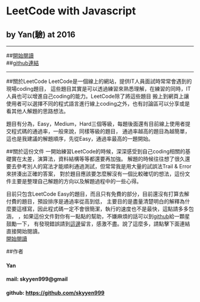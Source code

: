 # LeetCode with Javascript
  
## by Yan(驗) at 2016
***
##[開始閱讀](https://www.gitbook.com/read/book/skyyen999/-leetcode-with-javascript)  
##[github連結](https://github.com/skyyen999/leetcodeWithJS)  
***
##關於LeetCode
LeetCode是一個線上的網站，提供IT人員面試時常常會遇到的現場coding題目，
這些題目其實是可以透過練習來熟悉理解，在練習的同時，IT人員也可以增進自己coding的能力。LeetCode除了將這些題目
搬上到網頁上讓使用者可以選擇不同的程式語言進行線上coding之外，也有討論區可以分享或是看其他人解題的思路想法。
    
題目有分為，Easy，Medium，Hard三個等級，每題後面還有目前線上使用者提交程式碼的通過率，一般來說，同樣等級的題目，
通過率越高的題目為越簡單，這也是我建議的解題順序，先從Easy，通過率最高的一題開始。
  
##關於這份文件
一開始練習LeetCode的時候，深深感受到自己coding相關的基礎實在太差，演算法，資料結構等等都還要再加強。
解題的時候往往想了很久還要去參考別人的寫法才能順利通過測試，但常常我是用大量的試誤法Trail & Error來拼湊出正確的答案，
對於題目應該要怎麼解沒有一個比較確切的想法，這份文件主要是整理自己解題的方向以及解題過程中的一些心得。
  
目前只包含LeetCode Easy的題目，而且只有免費的部分，目前還沒有打算去解付費的題目，預設排序是通過率從高到低，
主要目的是盡量清楚明白的解釋為什麼要這樣寫，因此程式碼一定不會很簡潔，執行的速度也不是最快，這點請多多包涵，
，如果這份文件對你有一點點的幫助，不嫌麻煩的話可以到[github](https://github.com/skyyen999/leetcodeWithJS)給一顆星鼓勵一下，
	有發現錯誤請到[這邊](https://github.com/skyyen999/leetcodeWithJS/issues/new)留言，感激不盡。說了這麼多，請點擊下面連結直接開始閱讀。  
[開始閱讀](https://www.gitbook.com/read/book/skyyen999/-leetcode-with-javascript)  


 ##作者 
 #### Yan
 #### mail:   skyyen999@gmail  
 #### github: https://github.com/skyyen999  




